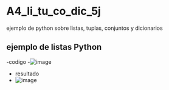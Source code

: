 # A4_li_tu_co_dic_5j
ejemplo de python sobre listas, tuplas, conjuntos y dicionarios
## ejemplo de listas Python
-codigo 
-![image](https://github.com/user-attachments/assets/66bd0319-7db5-4cdf-be7b-7ced96443afb)
- resultado
- ![image](https://github.com/user-attachments/assets/1d0f1b4b-a3a3-41e3-bf2c-9752845dc233)


